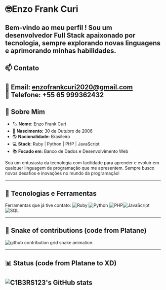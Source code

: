 # 🤓Enzo Frank Curi  

Bem-vindo ao meu perfil ! Sou um desenvolvedor **Full Stack** apaixonado por tecnologia, sempre explorando novas linguagens e aprimorando minhas habilidades.  
---
## 📫 Contato  
📧 **Email:** [enzofrankcuri2020@gmail.com](mailto:enzofrankcuri2020@gmail.com)  
📱 **Telefone:** +55 65 999362432  
---


## 🌟 Sobre Mim  
- 🏷 **Nome:** Enzo Frank Curi  
- 🎂 **Nascimento:** 30 de Outubro de 2006  
- 🌎 **Nacionalidade:** Brasileiro  
- 💻 **Stack:** Ruby | Python | PHP | JavaScript  
- 📚 **Focado em:** Banco de Dados e Desenvolvimento Web  

Sou um entusiasta da tecnologia com facilidade para aprender e evoluir em qualquer linguagem de programação que me apresentem. Sempre busco novos desafios e inovações no mundo da programação!  

---

## 🚀 Tecnologias e Ferramentas  
Ferramentas que já tive contato:
![Ruby](https://img.shields.io/badge/Ruby-CC342D?style=for-the-badge&logo=ruby&logoColor=white) ![Python](https://img.shields.io/badge/Python-3776AB?style=for-the-badge&logo=python&logoColor=white) ![PHP](https://img.shields.io/badge/PHP-777BB4?style=for-the-badge&logo=php&logoColor=white)![JavaScript](https://img.shields.io/badge/JavaScript-F7DF1E?style=for-the-badge&logo=javascript&logoColor=black)![SQL](https://img.shields.io/badge/SQL-003B57?style=for-the-badge&logo=database&logoColor=white)
                                          
---
## 🐍 Snake of contributions (code from Platane)
<picture>
  <source media="(prefers-color-scheme: dark)" srcset="https://raw.githubusercontent.com/C1B3R/C1B3R/output/github-contribution-grid-snake-dark.svg">
  <source media="(prefers-color-scheme: light)" srcset="https://raw.githubusercontent.com/C1B3R/C1B3R/output/github-contribution-grid-snake.svg">
  <img alt="github contribution grid snake animation" src="https://raw.githubusercontent.com/C1B3R/C1B3R/output/github-contribution-grid-snake.svg">
</picture>


---
## 📊 Status (code from Platane to XD)
![C1B3RS123's GitHub stats](https://github-readme-stats.vercel.app/api?username=C1B3R123&show_icons=true&theme=radical)
---
